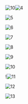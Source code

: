 ![10](https://github.com/user-attachments/assets/276acec7-c41a-4421-a418-6a730365f0e3)![4](https://github.com/user-attachments/assets/deb47ec6-ac74-4b87-afbc-5cd785f700ec)


![5](https://github.com/user-attachments/assets/6142f1a2-7c26-48cf-b498-7b0b07fbfefe)


![6](https://github.com/user-attachments/assets/0be8e7e2-b8a2-4ef9-bdf3-649fd4b3b749)


![7](https://github.com/user-attachments/assets/e78f0001-860a-4cb4-937e-3a0ff0c5d8f7)


![8](https://github.com/user-attachments/assets/89513413-7ed5-4fc4-9db3-db59b66d2dca)


![9](https://github.com/user-attachments/assets/cf44856c-6259-47db-838a-871df9ca5ebe)


![10](https://github.com/user-attachments/assets/d4595ab7-e268-4f65-b919-07ac6a7439e4)


!![11](https://github.com/user-attachments/assets/c3f4b318-774e-4c3a-9a2b-eaee20135303)


![12](https://github.com/user-attachments/assets/1c35c9e5-99f8-4193-bfc3-13c38e6b9613)


![13](https://github.com/user-attachments/assets/943c0a16-6050-42bf-93eb-64e1aa272fb5)








